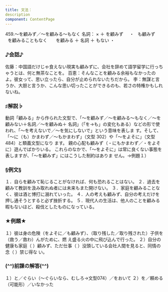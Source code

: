 ```yaml
---
title: 文法：
description
component: ContentPage
---
```



459.～を顧みず／～を顧みる～もなく
名詞： × ＋ を顧みず     ・
  も顧みず      
  を顧みることもなく    
  を顧みる ＋ 名詞 ＋ もない ・
### ♪会話♪
佐藤：中国語だけじゃ食えない現実も顧みずに、会社を辞めて語学留学に行っちゃうとは、何と無茶なことを。 百恵：そんなことを顧みる余裕もなかったのよ。彼女って、思い立ったら、自分が止められないたちだから。
李：無謀と言うか、大胆と言うか、こんな思い切ったことができるのも、若さの特権かもしれないね。
### ♯解説♭
動詞「顧みる」から作られた文型で、「～を顧みず／～を顧みる～もなく／～を顧みない＋名詞／～を顧みぬ＋ 名詞」（「を→も」の変化もある）などの形で使われ、「～を考えないで／～を気にしないで」という意味を表しま す。そして、「～に（も）かまわず／～もかまわず」（文型 302）や「～をよそに」（文型 484）と類義文型になり ます。
親の心配も顧みず（・にもかまわず／・をよそに）遊んでばかりいる。 これらのなかで、「～をよそに」は常に良くない事態を表しますが、「～を顧みず」にはこうした制約はありま
せん。→例題１）
### §例文§
１．自らを顧みて恥じることがなければ、何も恐れることはない。
２．過去を顧みて教訓を汲み取れぬ者には未来もまた開けない。
３．家庭を顧みることなく、彼は酒と博打に溺れていった。
４．人の考えも顧みず、自分の考えだけを押し通そうとすると必ず挫折する。
５．現代人の生活は、他人のことを顧みる暇もないほど、殺伐としたものになっている。
### ★例題★
１）彼は身の危険（をよそに／も顧みず）、（取り残した／取り残された）子供を（救う／救わ）んがために、燃 え盛る火の中に飛び込んで行った。
２）自分の健康も家庭（ ）顧みず、ただ仕事（ ）没頭している会社人間を見ると、同情の念（ ）禁じ得な
い。
### (^^)前課の解答(^^)
１）と／ぐらい（～ぐらいなら、むしろ→文型074）／をおいて
２）を／頼める（可能形）／いなかった
